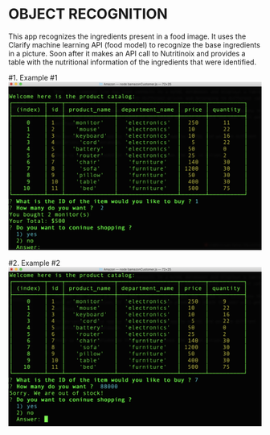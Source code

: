 
# OBJECT RECOGNITION

This app recognizes the ingredients present in a food image. It uses the Clarify machine learning API (food model) to recognize the base ingredients in a picture. Soon after it makes an API call to Nutritinoix and provides a table with the nutritional information of the ingredients that were identified.


#1. Example #1
![Results Image](https://github.com/fedevillalp/bamazon/blob/master/screen1.png)

#2. Example #2
![Results Image](https://github.com/fedevillalp/bamazon/blob/master/screen2.png)


